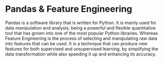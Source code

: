 # Pandas & Feature Engineering
Pandas is a software library that is written for Python. It is mainly used for data manipulation and analysis; being a powerful and flexible quantitative tool that has grown into one of the most popular Python libraries. Whereas Feature Engineering is the process of selecting and manipulating raw data into features that can be used. It is a technique that can produce new features for both supervised and unsupervised learning, by simplifying the data transformation while also speeding it up and enhancing its accuracy.

